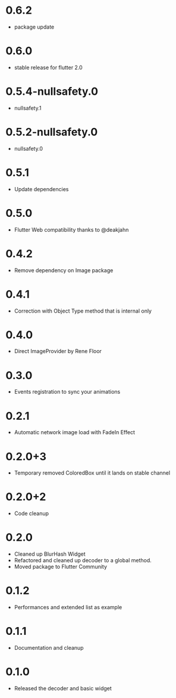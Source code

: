 # 0.6.2

- package update

# 0.6.0

- stable release for flutter 2.0

# 0.5.4-nullsafety.0

- nullsafety.1

# 0.5.2-nullsafety.0

- nullsafety.0

# 0.5.1

- Update dependencies

# 0.5.0

- Flutter Web compatibility thanks to @deakjahn

# 0.4.2

- Remove dependency on Image package

# 0.4.1

- Correction with Object Type method that is internal only

# 0.4.0

- Direct ImageProvider by Rene Floor

# 0.3.0

- Events registration to sync your animations

# 0.2.1

- Automatic network image load with FadeIn Effect

# 0.2.0+3

- Temporary removed ColoredBox until it lands on stable channel

# 0.2.0+2

- Code cleanup

# 0.2.0

- Cleaned up BlurHash Widget
- Refactored and cleaned up decoder to a global method.
- Moved package to Flutter Community

# 0.1.2

- Performances and extended list as example

# 0.1.1

- Documentation and cleanup

# 0.1.0

- Released the decoder and basic widget
